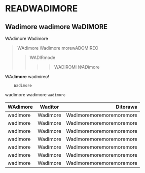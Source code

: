 # READWADIMORE

## Wadimore wadimore WaDIMORE

WAdimore Wadimore

> WAdimore Wadimore morewADOMIREO
>
> > WADIRmode
> >
> > > > WADIROMI
> > > > *WADI*more

WAdi**more**
wadmireo!

        Wadimore

wadimore wadimore `wadimore`

| WAdimore | Waditor  |                 Ditorawa |
| :------- | :------: | -----------------------: |
| wadimore | Wadimore | Wadimoremoremoremoremore |
| wadimore | Wadimore | Wadimoremoremoremoremore |
| wadimore | Wadimore | Wadimoremoremoremoremore |
| wadimore | Wadimore | Wadimoremoremoremoremore |
| wadimore | Wadimore | Wadimoremoremoremoremore |
| wadimore | Wadimore | Wadimoremoremoremoremore |
| wadimore | Wadimore | Wadimoremoremoremoremore |
